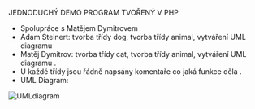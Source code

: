 JEDNODUCHÝ DEMO PROGRAM TVOŘENÝ V PHP 

- Spolupráce s Matějem Dymitrovem 
- Adam Steinert: tvorba třídy dog, tvorba třídy animal, vytváření UML diagramu
- Matěj Dymitrov: tvorba třídy cat, tvorba třídy animal, vytváření UML diagramu 
.
- U každé třídy jsou řádně napsány komentaře co jaká funkce děla 
.
- UML Diagram: 

![UMLdiagram](https://user-images.githubusercontent.com/90351003/161444167-c571fc6e-72ac-4a40-a484-1163c51615cc.png)
